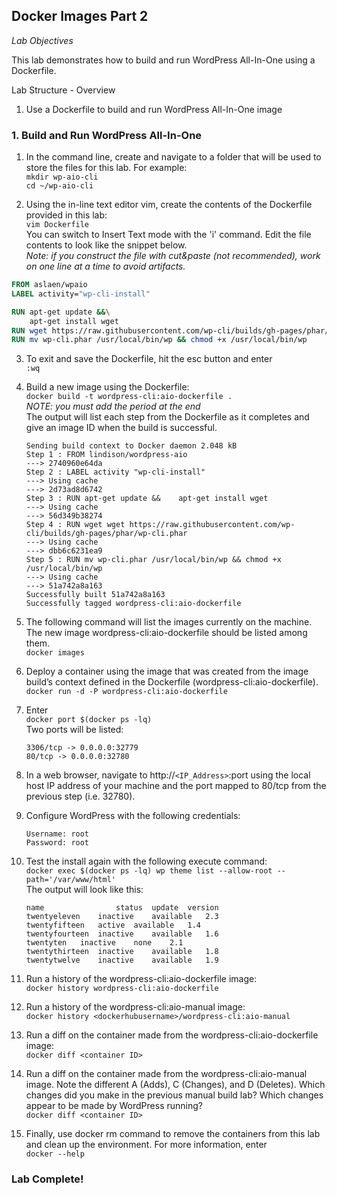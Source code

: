 ## Docker Images Part 2

*Lab Objectives*

This lab demonstrates how to build and run WordPress All-In-One using a Dockerfile.

Lab Structure - Overview
1.	Use a Dockerfile to build and run WordPress All-In-One image
 

### 1. Build and Run WordPress All-In-One
1.	In the command line, create and navigate to a folder that will be used to store the files for this lab. For example:  
    `mkdir wp-aio-cli`  
    `cd ~/wp-aio-cli`

2.	Using the in-line text editor vim, create the contents of the Dockerfile provided in this lab:  
    `vim Dockerfile`  
You can switch to Insert Text mode with the 'i' command. Edit the file contents to look like the snippet below.  
*Note:  if you construct the file with cut&paste (not recommended), work on one line at a time to avoid artifacts.* 

```dockerfile
FROM aslaen/wpaio
LABEL activity="wp-cli-install"

RUN apt-get update &&\
    apt-get install wget
RUN wget https://raw.githubusercontent.com/wp-cli/builds/gh-pages/phar/wp-cli.phar
RUN mv wp-cli.phar /usr/local/bin/wp && chmod +x /usr/local/bin/wp
```

3.	To exit and save the Dockerfile, hit the esc button and enter  
    `:wq`

4.	Build a new image using the Dockerfile:  
    `docker build -t wordpress-cli:aio-dockerfile .`  
*NOTE: you must add the period at the end*  
The output will list each step from the Dockerfile as it completes and give an image ID when the build is successful.
    ```
    Sending build context to Docker daemon 2.048 kB
    Step 1 : FROM lindison/wordpress-aio
    ---> 2740960e64da
    Step 2 : LABEL activity "wp-cli-install"
    ---> Using cache
    ---> 2d73ad8d6742
    Step 3 : RUN apt-get update &&    apt-get install wget
    ---> Using cache
    ---> 56d349b38274
    Step 4 : RUN wget wget https://raw.githubusercontent.com/wp-cli/builds/gh-pages/phar/wp-cli.phar
    ---> Using cache
    ---> dbb6c6231ea9
    Step 5 : RUN mv wp-cli.phar /usr/local/bin/wp && chmod +x /usr/local/bin/wp
    ---> Using cache
    ---> 51a742a8a163
    Successfully built 51a742a8a163
    Successfully tagged wordpress-cli:aio-dockerfile
    ```

5.	The following command will list the images currently on the machine. The new image wordpress-cli:aio-dockerfile  should be listed among them.  
    `docker images`

6.	Deploy a container using the image that was created from the image build’s context defined in the Dockerfile (wordpress-cli:aio-dockerfile).  
    `docker run -d -P wordpress-cli:aio-dockerfile`

7.	Enter  
    `docker port $(docker ps -lq)`  
    Two ports will be listed:  
    ```
    3306/tcp -> 0.0.0.0:32779  
    80/tcp -> 0.0.0.0:32780  
    ```

8.	In a web browser, navigate to http://`<IP_Address>`:port using the local host IP address of your machine and the port mapped to 80/tcp from the previous step (i.e. 32780).

9.	Configure WordPress with the following credentials:

    `Username: root`  
    `Password: root`

10.	Test the install again with the following execute command:  
`docker exec $(docker ps -lq) wp theme list --allow-root --path='/var/www/html'`  
The output will look like this:
    ```
    name	            status	update	version
    twentyeleven	inactive	available	2.3
    twentyfifteen	active	available	1.4
    twentyfourteen	inactive	available	1.6
    twentyten	inactive	none	2.1
    twentythirteen	inactive	available	1.8
    twentytwelve	inactive	available	1.9
    ```

11. Run a history of the wordpress-cli:aio-dockerfile image:  
`docker history wordpress-cli:aio-dockerfile`

12.	Run a history of the wordpress-cli:aio-manual image:  
`docker history <dockerhubusername>/wordpress-cli:aio-manual`

13. Run a diff on the container made from the wordpress-cli:aio-dockerfile image:  
`docker diff <container ID>`

14.	Run a diff on the container made from the wordpress-cli:aio-manual image. Note the different A (Adds), C (Changes), and D (Deletes). Which changes did you make in the previous manual build lab? Which changes appear to be made by WordPress running?   
`docker diff <container ID>`

15.	Finally, use docker rm command to remove the containers from this lab and clean up the environment. For more information, enter  
`docker --help`

### Lab Complete!
